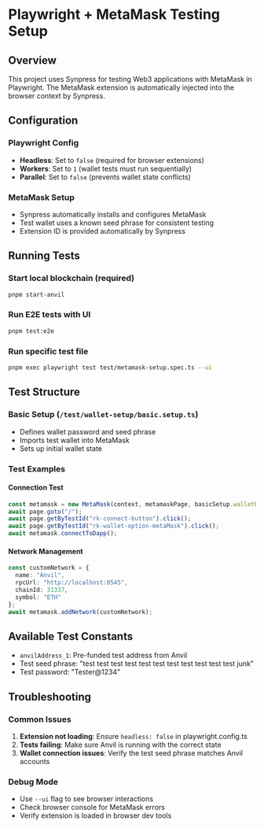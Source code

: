 # Playwright + MetaMask Testing Setup

## Overview
This project uses Synpress for testing Web3 applications with MetaMask in Playwright. The MetaMask extension is automatically injected into the browser context by Synpress.

## Configuration

### Playwright Config
- **Headless**: Set to `false` (required for browser extensions)
- **Workers**: Set to `1` (wallet tests must run sequentially)
- **Parallel**: Set to `false` (prevents wallet state conflicts)

### MetaMask Setup
- Synpress automatically installs and configures MetaMask
- Test wallet uses a known seed phrase for consistent testing
- Extension ID is provided automatically by Synpress

## Running Tests

### Start local blockchain (required)
```bash
pnpm start-anvil
```

### Run E2E tests with UI
```bash
pnpm test:e2e
```

### Run specific test file
```bash
pnpm exec playwright test test/metamask-setup.spec.ts --ui
```

## Test Structure

### Basic Setup (`/test/wallet-setup/basic.setup.ts`)
- Defines wallet password and seed phrase
- Imports test wallet into MetaMask
- Sets up initial wallet state

### Test Examples

#### Connection Test
```typescript
const metamask = new MetaMask(context, metamaskPage, basicSetup.walletPassword, extensionId);
await page.goto("/");
await page.getByTestId("rk-connect-button").click();
await page.getByTestId("rk-wallet-option-metaMask").click();
await metamask.connectToDapp();
```

#### Network Management
```typescript
const customNetwork = {
  name: "Anvil",
  rpcUrl: "http://localhost:8545", 
  chainId: 31337,
  symbol: "ETH"
};
await metamask.addNetwork(customNetwork);
```

## Available Test Constants
- `anvilAddress_1`: Pre-funded test address from Anvil
- Test seed phrase: "test test test test test test test test test test test junk"
- Test password: "Tester@1234"

## Troubleshooting

### Common Issues
1. **Extension not loading**: Ensure `headless: false` in playwright.config.ts
2. **Tests failing**: Make sure Anvil is running with the correct state
3. **Wallet connection issues**: Verify the test seed phrase matches Anvil accounts

### Debug Mode
- Use `--ui` flag to see browser interactions
- Check browser console for MetaMask errors
- Verify extension is loaded in browser dev tools
